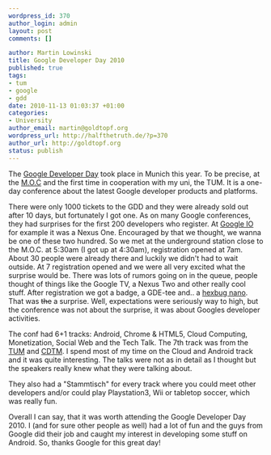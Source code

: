 ```yaml
--- 
wordpress_id: 370
author_login: admin
layout: post
comments: []

author: Martin Lowinski
title: Google Developer Day 2010
published: true
tags: 
- tum
- google
- gdd
date: 2010-11-13 01:03:37 +01:00
categories: 
- University
author_email: martin@goldtopf.org
wordpress_url: http://halfthetruth.de/?p=370
author_url: http://goldtopf.org
status: publish
---
```

The <a href="http://www.google.com/events/developerday/">Google Developer Day</a> took place in Munich this year. To be precise, at the <a href="http://www.moc-muenchen.de/">M.O.C</a> and the first time in cooperation with my uni, the TUM. It is a one-day conference about the latest Google developer products and platforms.

There were only 1000 tickets to the GDD and they were already sold out after 10 days, but fortunately I got one. As on many Google conferences, they had surprises for the first 200 developers who register. At <a href="http://www.google.com/events/io/">Google IO</a> for example it was a Nexus One. Encouraged by that we thought, we wanna be one of these two hundred. So we met at the underground station close to the M.O.C. at 5:30am (I got up at 4:30am), registration opened at 7am. About 30 people were already there and luckily we didn't had to wait outside. At 7 registration opened and we were all very excited what the surprise would be. There was lots of rumors going on in the queue, people thought of things like the Google TV, a Nexus Two and other really cool stuff. After registration we got a badge, a GDE-tee and.. a <a href="http://www.hexbug.com/nano">hexbug nano</a>. That was <span style="text-decoration: line-through;">the</span> a surprise. Well, expectations were seriously way to high, but the conference was not about the surprise, it was about Googles developer activities.

The conf had 6+1 tracks: Android, Chrome &amp; HTML5, Cloud Computing, Monetization, Social Web and the Tech Talk. The 7th track was from the <a href="http://in.tum.de">TUM</a> and <a href="http://www.cdtm.de/">CDTM</a>. I spend most of my time on the Cloud and Android track and it was quite interesting. The talks were not as in detail as I thought but the speakers really knew what they were talking about.

They also had a "Stammtisch" for every track where you could meet other developers and/or could play Playstation3, Wii or tabletop soccer, which was really fun.

Overall I can say, that it was worth attending the Google Developer Day 2010. I (and for sure other people as well) had a lot of fun and the guys from Google did their job and caught my interest in developing some stuff on Android. So, thanks Google for this great day!
